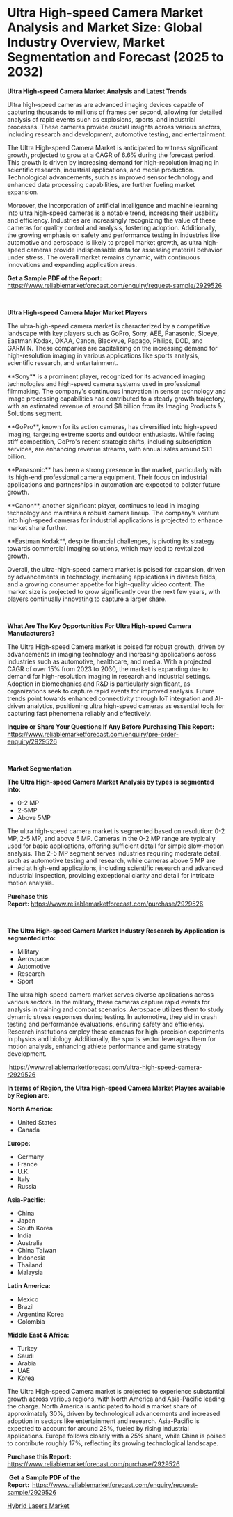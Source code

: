 <p><h1>Ultra High-speed Camera Market Analysis and Market Size: Global Industry Overview, Market Segmentation and Forecast (2025 to 2032)</h1></p><p><strong>Ultra High-speed Camera Market Analysis and Latest Trends</strong></p>
<p><p>Ultra high-speed cameras are advanced imaging devices capable of capturing thousands to millions of frames per second, allowing for detailed analysis of rapid events such as explosions, sports, and industrial processes. These cameras provide crucial insights across various sectors, including research and development, automotive testing, and entertainment.</p><p>The Ultra High-speed Camera Market is anticipated to witness significant growth, projected to grow at a CAGR of 6.6% during the forecast period. This growth is driven by increasing demand for high-resolution imaging in scientific research, industrial applications, and media production. Technological advancements, such as improved sensor technology and enhanced data processing capabilities, are further fueling market expansion. </p><p>Moreover, the incorporation of artificial intelligence and machine learning into ultra high-speed cameras is a notable trend, increasing their usability and efficiency. Industries are increasingly recognizing the value of these cameras for quality control and analysis, fostering adoption. Additionally, the growing emphasis on safety and performance testing in industries like automotive and aerospace is likely to propel market growth, as ultra high-speed cameras provide indispensable data for assessing material behavior under stress. The overall market remains dynamic, with continuous innovations and expanding application areas.</p></p>
<p><strong>Get a Sample PDF of the Report:&nbsp;</strong> <a href="https://www.reliablemarketforecast.com/enquiry/request-sample/2929526?utm_campaign=2753&utm_medium=2&utm_source=Github&utm_content=ia&utm_term=12032025&utm_id=ultra-high-speed-camera">https://www.reliablemarketforecast.com/enquiry/request-sample/2929526</a></p>
<p>&nbsp;</p>
<p><strong>Ultra High-speed Camera Major Market Players</strong></p>
<p><p>The ultra-high-speed camera market is characterized by a competitive landscape with key players such as GoPro, Sony, AEE, Panasonic, Sioeye, Eastman Kodak, OKAA, Canon, Blackvue, Papago, Philips, DOD, and GARMIN. These companies are capitalizing on the increasing demand for high-resolution imaging in various applications like sports analysis, scientific research, and entertainment.</p><p>**Sony** is a prominent player, recognized for its advanced imaging technologies and high-speed camera systems used in professional filmmaking. The company's continuous innovation in sensor technology and image processing capabilities has contributed to a steady growth trajectory, with an estimated revenue of around $8 billion from its Imaging Products & Solutions segment.</p><p>**GoPro**, known for its action cameras, has diversified into high-speed imaging, targeting extreme sports and outdoor enthusiasts. While facing stiff competition, GoPro's recent strategic shifts, including subscription services, are enhancing revenue streams, with annual sales around $1.1 billion.</p><p>**Panasonic** has been a strong presence in the market, particularly with its high-end professional camera equipment. Their focus on industrial applications and partnerships in automation are expected to bolster future growth.</p><p>**Canon**, another significant player, continues to lead in imaging technology and maintains a robust camera lineup. The company’s venture into high-speed cameras for industrial applications is projected to enhance market share further.</p><p>**Eastman Kodak**, despite financial challenges, is pivoting its strategy towards commercial imaging solutions, which may lead to revitalized growth.</p><p>Overall, the ultra-high-speed camera market is poised for expansion, driven by advancements in technology, increasing applications in diverse fields, and a growing consumer appetite for high-quality video content. The market size is projected to grow significantly over the next few years, with players continually innovating to capture a larger share.</p></p>
<p>&nbsp;</p>
<p><strong>What Are The Key Opportunities For Ultra High-speed Camera Manufacturers?</strong></p>
<p><p>The Ultra High-speed Camera market is poised for robust growth, driven by advancements in imaging technology and increasing applications across industries such as automotive, healthcare, and media. With a projected CAGR of over 15% from 2023 to 2030, the market is expanding due to demand for high-resolution imaging in research and industrial settings. Adoption in biomechanics and R&D is particularly significant, as organizations seek to capture rapid events for improved analysis. Future trends point towards enhanced connectivity through IoT integration and AI-driven analytics, positioning ultra high-speed cameras as essential tools for capturing fast phenomena reliably and effectively.</p></p>
<p><strong>Inquire or Share Your Questions If Any Before Purchasing This Report:</strong> <a href="https://www.reliablemarketforecast.com/enquiry/pre-order-enquiry/2929526?utm_campaign=2753&utm_medium=2&utm_source=Github&utm_content=ia&utm_term=12032025&utm_id=ultra-high-speed-camera">https://www.reliablemarketforecast.com/enquiry/pre-order-enquiry/2929526</a></p>
<p>&nbsp;</p>
<p><strong>Market Segmentation</strong></p>
<p><strong>The Ultra High-speed Camera Market Analysis by types is segmented into:</strong></p>
<p><ul><li>0-2 MP</li><li>2-5MP</li><li>Above 5MP</li></ul></p>
<p><p>The ultra high-speed camera market is segmented based on resolution: 0-2 MP, 2-5 MP, and above 5 MP. Cameras in the 0-2 MP range are typically used for basic applications, offering sufficient detail for simple slow-motion analysis. The 2-5 MP segment serves industries requiring moderate detail, such as automotive testing and research, while cameras above 5 MP are aimed at high-end applications, including scientific research and advanced industrial inspection, providing exceptional clarity and detail for intricate motion analysis.</p></p>
<p><strong>Purchase this Report:&nbsp;</strong><a href="https://www.reliablemarketforecast.com/purchase/2929526?utm_campaign=2753&utm_medium=2&utm_source=Github&utm_content=ia&utm_term=12032025&utm_id=ultra-high-speed-camera">https://www.reliablemarketforecast.com/purchase/2929526</a></p>
<p>&nbsp;</p>
<p><strong>The Ultra High-speed Camera Market Industry Research by Application is segmented into:</strong></p>
<p><ul><li>Military</li><li>Aerospace</li><li>Automotive</li><li>Research</li><li>Sport</li></ul></p>
<p><p>The ultra high-speed camera market serves diverse applications across various sectors. In the military, these cameras capture rapid events for analysis in training and combat scenarios. Aerospace utilizes them to study dynamic stress responses during testing. In automotive, they aid in crash testing and performance evaluations, ensuring safety and efficiency. Research institutions employ these cameras for high-precision experiments in physics and biology. Additionally, the sports sector leverages them for motion analysis, enhancing athlete performance and game strategy development.</p></p>
<p><a href="https://www.reliablemarketforecast.com/ultra-high-speed-camera-r2929526?utm_campaign=2753&utm_medium=2&utm_source=Github&utm_content=ia&utm_term=12032025&utm_id=ultra-high-speed-camera">&nbsp;https://www.reliablemarketforecast.com/ultra-high-speed-camera-r2929526</a></p>
<p><strong>In terms of Region, the Ultra High-speed Camera Market Players available by Region are:</strong></p>
<p>
    <p> <strong> North America: </strong>
        <ul>
            <li>United States</li>
            <li>Canada</li>
        </ul>
        </p> 
    <p> <strong> Europe: </strong>
        <ul>
            <li>Germany</li>
            <li>France</li>
            <li>U.K.</li>
            <li>Italy</li>
            <li>Russia</li>
        </ul>
        </p> 
    <p> <strong> Asia-Pacific: </strong>
        <ul>
            <li>China</li>
            <li>Japan</li>
            <li>South Korea</li>
            <li>India</li>
            <li>Australia</li>
            <li>China Taiwan</li>
            <li>Indonesia</li>
            <li>Thailand</li>
            <li>Malaysia</li>
        </ul>
        </p> 
    <p> <strong> Latin America: </strong>
        <ul>
            <li>Mexico</li>
            <li>Brazil</li>
            <li>Argentina Korea</li>
            <li>Colombia</li>
        </ul>
        </p> 
    <p> <strong> Middle East & Africa: </strong>
        <ul>
            <li>Turkey</li>
            <li>Saudi</li>
            <li>Arabia</li>
            <li>UAE</li>
            <li>Korea</li>
        </ul>
    </p>
    </p>
<p><p>The Ultra High-speed Camera market is projected to experience substantial growth across various regions, with North America and Asia-Pacific leading the charge. North America is anticipated to hold a market share of approximately 30%, driven by technological advancements and increased adoption in sectors like entertainment and research. Asia-Pacific is expected to account for around 28%, fueled by rising industrial applications. Europe follows closely with a 25% share, while China is poised to contribute roughly 17%, reflecting its growing technological landscape.</p></p>
<p><strong>Purchase this Report: </strong><a href="https://www.reliablemarketforecast.com/purchase/2929526?utm_campaign=2753&utm_medium=2&utm_source=Github&utm_content=ia&utm_term=12032025&utm_id=ultra-high-speed-camera">https://www.reliablemarketforecast.com/purchase/2929526</a></p>
<p>&nbsp;<strong>Get a Sample PDF of the Report:&nbsp;&nbsp;</strong><a href="https://www.reliablemarketforecast.com/enquiry/request-sample/2929526?utm_campaign=2753&utm_medium=2&utm_source=Github&utm_content=ia&utm_term=12032025&utm_id=ultra-high-speed-camera">https://www.reliablemarketforecast.com/enquiry/request-sample/2929526</a></p>
<p><strong></strong></p>
<p><p><a href="https://github.com/chikenmhamdi/Market-Research-Report-List-1/blob/main/hybrid-lasers-market.md?utm_campaign=2753&utm_medium=2&utm_source=Github&utm_content=ia&utm_term=12032025&utm_id=ultra-high-speed-camera">Hybrid Lasers Market</a></p></p>